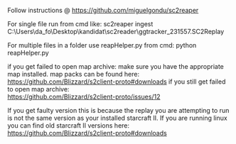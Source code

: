 Follow instructions @
https://github.com/miguelgondu/sc2reaper

For single file run from cmd like:
sc2reaper ingest C:\Users\da_fo\Desktop\kandidat\sc2reader\ggtracker_231557.SC2Replay

For multiple files in a folder use reapHelper.py from cmd: 
python reapHelper.py <directory>


if you get failed to open map archive:
	make sure you have the appropriate map installed. map packs can be found here:
		https://github.com/Blizzard/s2client-proto#downloads
if you still get failed to open map archive: 	
	https://github.com/Blizzard/s2client-proto/issues/12

If you get faulty version this is because the replay you are attempting to run is not the same version as your installed starcraft II. 
	If you are running linux you can find old starcraft II versions here:
	https://github.com/Blizzard/s2client-proto#downloads
